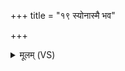 +++
title = "१९ स्योनास्मै भव"

+++
<details><summary>मूलम् (VS)</summary>

स्यो॒नास्मै॑ भवपृथिव्यनृक्ष॒रा नि॒वेश॑नी।  
यच्छा॑स्मै॒ शर्म॑ स॒प्रथाः॑ ॥
</details>